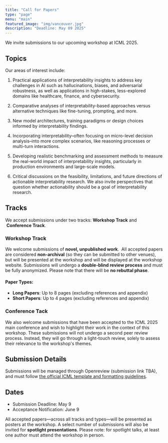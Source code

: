 ```yaml
---
title: "Call for Papers"
type: "page"
menu: "main"
featured_image: "img/vancouver.jpg"
description: "Deadline: May 09 2025"
---
```



We invite submissions to our upcoming workshop at ICML 2025. 

## Topics

Our areas of interest include:

1.  Practical applications of interpretability insights to address key challenges in AI such as hallucinations, biases, and adversarial robustness, as well as applications in high-stakes, less-explored domains like healthcare, finance, and cybersecurity.
    
2.  Comparative analyses of interpretability-based approaches versus alternative techniques like fine-tuning, prompting, and more.
    
3.  New model architectures, training paradigms or design choices informed by interpretability findings.
    
4.  Incorporating interpretability–often focusing on micro-level decision analysis–into more complex scenarios, like reasoning processes or multi-turn interactions.
    
5.  Developing realistic benchmarking and assessment methods to measure the real-world impact of interpretability insights, particularly in production environments and large-scale models.

6. Critical discussions on the feasibility, limitations, and future directions of actionable interpretability research. We also invite perspectives that question whether actionability should be a goal of interpretability research.

    

    

## Tracks

We accept submissions under two tracks: **Workshop Track** and  **Conference Track**.

### Workshop Track

We welcome submissions of **novel, unpublished work**.  All accepted papers are considered **non-archival** (so they can be submitted to other venues), but will be presented at the workshop and will be displayed at the workshop website. Submissions will undergo a **double-blind review process** and must be fully anonymized. Please note that there will be **no rebuttal phase**.

#### Paper Types:

*   **Long Papers**: Up to 8 pages (excluding references and appendix)
*   **Short Papers**: Up to 4 pages (excluding references and appendix)
    

### Conference Tack

We also welcome submissions that have been accepted to the ICML 2025 main conference and wish to highlight their work in the context of this workshop. These submissions will not undergo a second peer review process. Instead, they will go through a light-touch review, solely to assess their relevance to the workshop's themes.

## Submission Details

Submissions will be managed through [](https://chatgpt.com/c/67ea3311-42fc-800e-9882-76efa503b8c8#)Openreview (submission link TBA), and must follow [the official ICML template and formatting guidelines](https://icml.cc/Conferences/2025/AuthorInstructions).

## Dates
*  Submission Deadline: May 9 
*  Acceptance Notification: June 9

All accepted papers—across all tracks and types—will be presented as posters at the workshop. A select number of submissions will also be invited for **spotlight presentations**. Please note: for spotlight talks, at least one author must attend the workshop in person.


